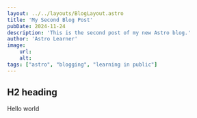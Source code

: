 ```yaml
---
layout: ../../layouts/BlogLayout.astro
title: 'My Second Blog Post'
pubDate: 2024-11-24
description: 'This is the second post of my new Astro blog.'
author: 'Astro Learner'
image:
    url: 
    alt: 
tags: ["astro", "blogging", "learning in public"]
---
```


## H2 heading

Hello world